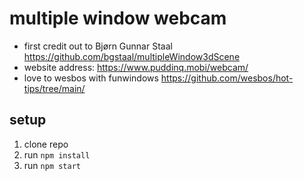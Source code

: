 # multiple window webcam

- first credit out to Bjørn Gunnar Staal https://github.com/bgstaal/multipleWindow3dScene
- website address: https://www.puddinq.mobi/webcam/
- love to wesbos with funwindows https://github.com/wesbos/hot-tips/tree/main/

## setup

1. clone repo
2. run ```npm install```
3. run ```npm start```

